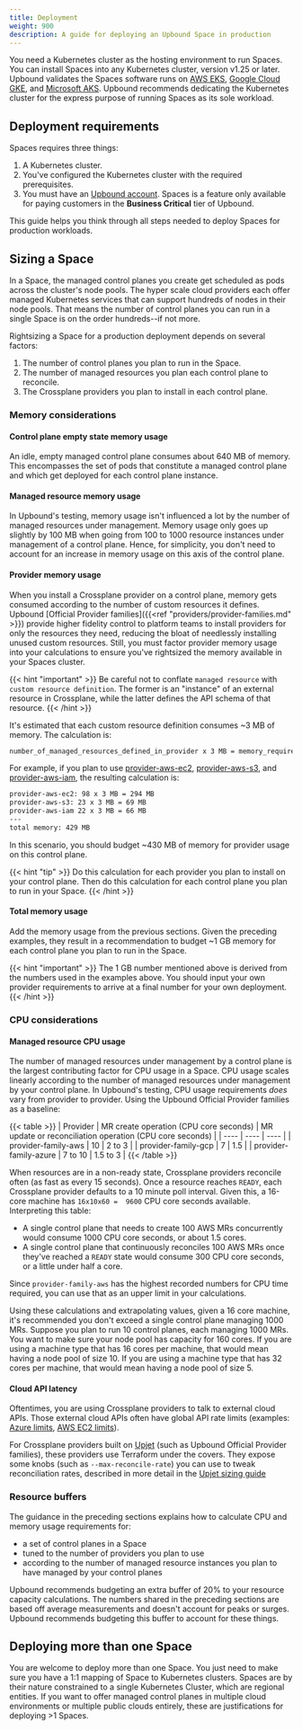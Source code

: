 ```yaml
---
title: Deployment
weight: 900
description: A guide for deploying an Upbound Space in production
---
```


You need a Kubernetes cluster as the hosting environment to run Spaces. You can install Spaces into any Kubernetes cluster, version v1.25 or later. Upbound validates the Spaces software runs on [AWS EKS](https://aws.amazon.com/eks/), [Google Cloud GKE](https://cloud.google.com/kubernetes-engine), and [Microsoft AKS](https://azure.microsoft.com/en-us/products/kubernetes-service). Upbound recommends dedicating the Kubernetes cluster for the express purpose of running Spaces as its sole workload.

## Deployment requirements

Spaces requires three things:

1. A Kubernetes cluster.
2. You've configured the Kubernetes cluster with the required prerequisites.
3. You must have an [Upbound account](https://www.upbound.io/register/a). Spaces is a feature only available for paying customers in the **Business Critical** tier of Upbound.

This guide helps you think through all steps needed to deploy Spaces for production workloads.

## Sizing a Space

In a Space, the managed control planes you create get scheduled as pods across the cluster's node pools. The hyper scale cloud providers each offer managed Kubernetes services that can support hundreds of nodes in their node pools. That means the number of control planes you can run in a single Space is on the order hundreds--if not more.

Rightsizing a Space for a production deployment depends on several factors:

1. The number of control planes you plan to run in the Space.
2. The number of managed resources you plan each control plane to reconcile.
3. The Crossplane providers you plan to install in each control plane.

### Memory considerations

#### Control plane empty state memory usage

An idle, empty managed control plane consumes about 640 MB of memory. This encompasses the set of pods that constitute a managed control plane and which get deployed for each control plane instance. 

#### Managed resource memory usage

In Upbound's testing, memory usage isn't influenced a lot by the number of managed resources under management. Memory usage only goes up slightly by 100 MB when going from 100 to 1000 resource instances under management of a control plane. Hence, for simplicity, you don't need to account for an increase in memory usage on this axis of the control plane.

#### Provider memory usage

When you install a Crossplane provider on a control plane, memory gets consumed according to the number of custom resources it defines. Upbound [Official Provider families]({{<ref "providers/provider-families.md" >}}) provide higher fidelity control to platform teams to install providers for only the resources they need, reducing the bloat of needlessly installing unused custom resources. Still, you must factor provider memory usage into your calculations to ensure you've rightsized the memory available in your Spaces cluster. 

{{< hint "important" >}}
Be careful not to conflate `managed resource` with `custom resource definition`. The former is an "instance" of an external resource in Crossplane, while the latter defines the API schema of that resource.
{{< /hint >}}

It's estimated that each custom resource definition consumes ~3 MB of memory. The calculation is:

```bash
number_of_managed_resources_defined_in_provider x 3 MB = memory_required
```

For example, if you plan to use [provider-aws-ec2](https://marketplace.upbound.io/providers/upbound/provider-aws-ec2), [provider-aws-s3](https://marketplace.upbound.io/providers/upbound/provider-aws-s3), and [provider-aws-iam](https://marketplace.upbound.io/providers/upbound/provider-aws-iam), the resulting calculation is:

```bash
provider-aws-ec2: 98 x 3 MB = 294 MB
provider-aws-s3: 23 x 3 MB = 69 MB
provider-aws-iam 22 x 3 MB = 66 MB
---
total memory: 429 MB
```

In this scenario, you should budget ~430 MB of memory for provider usage on this control plane.

{{< hint "tip" >}}
Do this calculation for each provider you plan to install on your control plane. Then do this calculation for each control plane you plan to run in your Space.
{{< /hint >}}


#### Total memory usage

Add the memory usage from the previous sections. Given the preceding examples, they result in a recommendation to budget ~1 GB memory for each control plane you plan to run in the Space.

{{< hint "important" >}}
The 1 GB number mentioned above is derived from the numbers used in the examples above. You should input your own provider requirements to arrive at a final number for your own deployment.
{{< /hint >}}

### CPU considerations

#### Managed resource CPU usage

The number of managed resources under management by a control plane is the largest contributing factor for CPU usage in a Space. CPU usage scales linearly according to the number of managed resources under management by your control plane. In Upbound's testing, CPU usage requirements _does_ vary from provider to provider. Using the Upbound Official Provider families as a baseline:

{{< table >}}
| Provider | MR create operation (CPU core seconds) | MR update or reconciliation operation (CPU core seconds) |
| ---- | ---- | ---- | 
| provider-family-aws | 10 | 2 to 3 | 
| provider-family-gcp | 7 | 1.5 | 
| provider-family-azure | 7 to 10 | 1.5 to 3 | 
{{< /table >}}

When resources are in a non-ready state, Crossplane providers reconcile often (as fast as every 15 seconds). Once a resource reaches `READY`, each Crossplane provider defaults to a 10 minute poll interval. Given this, a 16-core machine has `16x10x60 =  9600` CPU core seconds available. Interpreting this table:

- A single control plane that needs to create 100 AWS MRs concurrently would consume 1000 CPU core seconds, or about 1.5 cores. 
- A single control plane that continuously reconciles 100 AWS MRs once they've reached a `READY` state would consume 300 CPU core seconds, or a little under half a core.

Since `provider-family-aws` has the highest recorded numbers for CPU time required, you can use that as an upper limit in your calculations.

Using these calculations and extrapolating values, given a 16 core machine, it's recommended you don't exceed a single control plane managing 1000 MRs. Suppose you plan to run 10 control planes, each managing 1000 MRs. You want to make sure your node pool has capacity for 160 cores. If you are using a machine type that has 16 cores per machine, that would mean having a node pool of size 10. If you are using a machine type that has 32 cores per machine, that would mean having a node pool of size 5.

#### Cloud API latency

Oftentimes, you are using Crossplane providers to talk to external cloud APIs. Those external cloud APIs often have global API rate limits (examples: [Azure limits](https://learn.microsoft.com/en-us/azure/azure-resource-manager/management/request-limits-and-throttling), [AWS EC2 limits](https://docs.aws.amazon.com/AWSEC2/latest/APIReference/throttling.html#throttling-limits-rate-based)).

For Crossplane providers built on [Upjet](https://github.com/upbound/upjet) (such as Upbound Official Provider families), these providers use Terraform under the covers. They expose some knobs (such as `--max-reconcile-rate`) you can use to tweak reconciliation rates, described in more detail in the [Upjet sizing guide](https://github.com/upbound/upjet/blob/main/docs/sizing-guide.md)

### Resource buffers

The guidance in the preceding sections explains how to calculate CPU and memory usage requirements for:

- a set of control planes in a Space
- tuned to the number of providers you plan to use
- according to the number of managed resource instances you plan to have managed by your control planes

Upbound recommends budgeting an extra buffer of 20% to your resource capacity calculations. The numbers shared in the preceding sections are based off average measurements and doesn't account for peaks or surges. Upbound recommends budgeting this buffer to account for these things.

## Deploying more than one Space

You are welcome to deploy more than one Space. You just need to make sure you have a 1:1 mapping of Space to Kubernetes clusters. Spaces are by their nature constrained to a single Kubernetes Cluster, which are regional entities. If you want to offer managed control planes in multiple cloud environments or multiple public clouds entirely, these are justifications for deploying >1 Spaces.